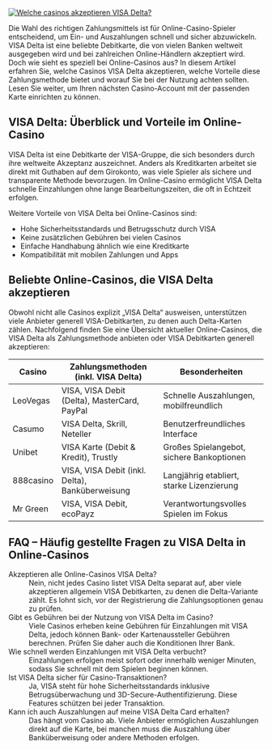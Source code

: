 [![Welche casinos akzeptieren VISA Delta?](https://123-caf.pages.dev/gitsignup.png)](https://vrmoo.ru/Bt82HjjY)

<p>Die Wahl des richtigen Zahlungs­mittels ist für Online-Casino-Spieler entscheidend, um Ein- und Auszahlungen schnell und sicher abzuwickeln. VISA Delta ist eine beliebte Debitkarte, die von vielen Banken weltweit ausgegeben wird und bei zahlreichen Online-Händlern akzeptiert wird. Doch wie sieht es speziell bei Online-Casinos aus? In diesem Artikel erfahren Sie, welche Casinos VISA Delta akzeptieren, welche Vorteile diese Zahlungsmethode bietet und worauf Sie bei der Nutzung achten sollten. Lesen Sie weiter, um Ihren nächsten Casino-Account mit der passenden Karte einrichten zu können.</p>  <h2>VISA Delta: Überblick und Vorteile im Online-Casino</h2> <p>VISA Delta ist eine Debitkarte der VISA-Gruppe, die sich besonders durch ihre weltweite Akzeptanz auszeichnet. Anders als Kreditkarten arbeitet sie direkt mit Guthaben auf dem Girokonto, was viele Spieler als sichere und transparente Methode bevorzugen. Im Online-Casino ermöglicht VISA Delta schnelle Einzahlungen ohne lange Bearbeitungszeiten, die oft in Echtzeit erfolgen.</p> <p>Weitere Vorteile von VISA Delta bei Online-Casinos sind:</p> <ul> <li>Hohe Sicherheitsstandards und Betrugsschutz durch VISA</li> <li>Keine zusätzlichen Gebühren bei vielen Casinos</li> <li>Einfache Handhabung ähnlich wie eine Kreditkarte</li> <li>Kompatibilität mit mobilen Zahlungen und Apps</li> </ul>  <h2>Beliebte Online-Casinos, die VISA Delta akzeptieren</h2> <p>Obwohl nicht alle Casinos explizit „VISA Delta“ ausweisen, unterstützen viele Anbieter generell VISA-Debitkarten, zu denen auch Delta-Karten zählen. Nachfolgend finden Sie eine Übersicht aktueller Online-Casinos, die VISA Delta als Zahlungsmethode anbieten oder VISA Debitkarten generell akzeptieren:</p>  <table> <thead> <tr> <th>Casino</th> <th>Zahlungsmethoden (inkl. VISA Delta)</th> <th>Besonderheiten</th> </tr> </thead> <tbody> <tr> <td>LeoVegas</td> <td>VISA, VISA Debit (Delta), MasterCard, PayPal</td> <td>Schnelle Auszahlungen, mobilfreundlich</td> </tr> <tr> <td>Casumo</td> <td>VISA Delta, Skrill, Neteller</td> <td>Benutzerfreundliches Interface</td> </tr> <tr> <td>Unibet</td> <td>VISA Karte (Debit & Kredit), Trustly</td> <td>Großes Spielangebot, sichere Bankoptionen</td> </tr> <tr> <td>888casino</td> <td>VISA, VISA Debit (inkl. Delta), Banküberweisung</td> <td>Langjährig etabliert, starke Lizenzierung</td> </tr> <tr> <td>Mr Green</td> <td>VISA, VISA Debit, ecoPayz</td> <td>Verantwortungsvolles Spielen im Fokus</td> </tr> </tbody> </table>  <h2>FAQ – Häufig gestellte Fragen zu VISA Delta in Online-Casinos</h2>  <dl> <dt>Akzeptieren alle Online-Casinos VISA Delta?</dt> <dd>Nein, nicht jedes Casino listet VISA Delta separat auf, aber viele akzeptieren allgemein VISA Debitkarten, zu denen die Delta-Variante zählt. Es lohnt sich, vor der Registrierung die Zahlungsoptionen genau zu prüfen.</dd>  <dt>Gibt es Gebühren bei der Nutzung von VISA Delta im Casino?</dt> <dd>Viele Casinos erheben keine Gebühren für Einzahlungen mit VISA Delta, jedoch können Bank- oder Kartenaussteller Gebühren berechnen. Prüfen Sie daher auch die Konditionen Ihrer Bank.</dd>  <dt>Wie schnell werden Einzahlungen mit VISA Delta verbucht?</dt> <dd>Einzahlungen erfolgen meist sofort oder innerhalb weniger Minuten, sodass Sie schnell mit dem Spielen beginnen können.</dd>  <dt>Ist VISA Delta sicher für Casino-Transaktionen?</dt> <dd>Ja, VISA steht für hohe Sicherheitsstandards inklusive Betrugsüberwachung und 3D-Secure-Authentifizierung. Diese Features schützen bei jeder Transaktion.</dd>  <dt>Kann ich auch Auszahlungen auf meine VISA Delta Card erhalten?</dt> <dd>Das hängt vom Casino ab. Viele Anbieter ermöglichen Auszahlungen direkt auf die Karte, bei manchen muss die Auszahlung über Banküberweisung oder andere Methoden erfolgen.</dd> </dl>